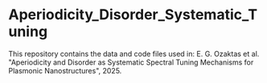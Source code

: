 # Aperiodicity_Disorder_Systematic_Tuning
This repository contains the data and code files used in: E. G. Ozaktas et al. "Aperiodicity and Disorder as Systematic Spectral Tuning Mechanisms for Plasmonic Nanostructures", 2025.
